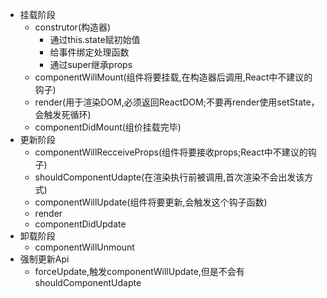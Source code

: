 - 挂载阶段
  - construtor(构造器)
    - 通过this.state赋初始值
    - 给事件绑定处理函数
    - 通过super继承props
  - componentWillMount(组件将要挂载,在构造器后调用,React中不建议的钩子)
  - render(用于渲染DOM,必须返回ReactDOM;不要再render使用setState，会触发死循环)
  - componentDidMount(组价挂载完毕)
- 更新阶段
  - componentWillRecceiveProps(组件将要接收props;React中不建议的钩子)
  - shouldComponentUdapte(在渲染执行前被调用,首次渲染不会出发该方式)
  - componentWillUpdate(​组件将要更新,会触发这个钩子函数)
  - render
  - componentDidUpdate
- 卸载阶段
  - componentWillUnmount
- 强制更新Api
  - forceUpdate,触发componentWillUpdate,但是不会有shouldComponentUdapte